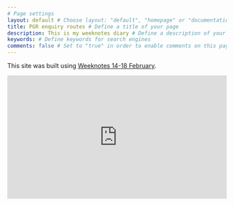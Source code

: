 ```yaml
---
# Page settings
layout: default # Choose layout: "default", "homepage" or "documentation-archive"
title: PGR enquiry routes # Define a title of your page
description: This is my weeknotes diary # Define a description of your page
keywords: # Define keywords for search engines
comments: false # Set to "true" in order to enable comments on this page. Make sure you properly setup "disqus_forum_shortname" variable in "_config.yml"
---
```


This site was built using [Weeknotes 14-18 February](projPGR.md).

<style>
.container {
  position: relative;
  width: 100%;
  overflow: hidden;
  padding-top: 56.25%; /* 16:9 Aspect Ratio */
}

.responsive-iframe {
  position: absolute;
  top: 0;
  left: 0;
  bottom: 0;
  right: 0;
  width: 100%;
  height: 100%;
  border: none;
}
</style>
<div class="container"> 
<iframe class="responsive-iframe" src="https://miro.com/app/live-embed/uXjVONWJx18=/?moveToViewport=-1784,-1431,3198,4002" frameBorder="0" scrolling="no" allowFullScreen></iframe>
</div>


